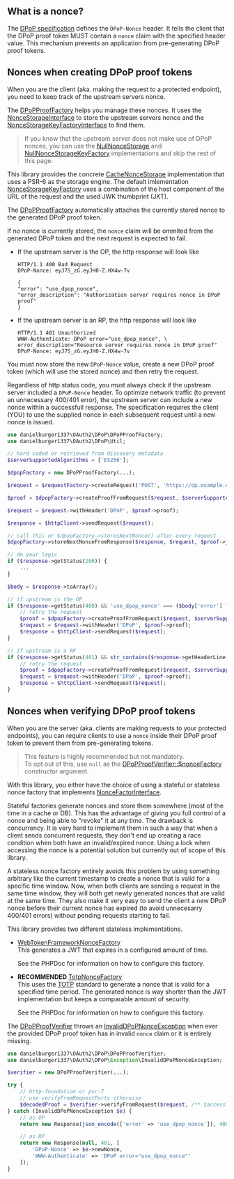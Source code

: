 ## What is a nonce?

The [DPoP specification](https://datatracker.ietf.org/doc/html/rfc9449) defines the `DPoP-Nonce` header. It tells the client that the DPoP proof token MUST contain a `nonce` claim with the specified header value. This mechanism prevents an application from pre-generating DPoP proof tokens.

## Nonces when creating DPoP proof tokens

When you are the client (aka. making the request to a protected endpoint), you need to keep track of the upstream servers nonce.

The [DPoPProofFactory](../src/DPoPProofFactory.php) helps you manage these nonces.
It uses the [NonceStorageInterface](../src/NonceStorage/NonceStorageInterface.php) to store the upstream servers nonce
and the [NonceStorageKeyFactoryInterface](../src/NonceStorage/NonceStorageKeyFactoryInterface.php) to find them.

> If you know that the upstream server does not make use of DPoP nonces, you can use the [NullNonceStorage](../src/NonceStorage/NullNonceStorage.php) and [NullNonceStorageKeyFactory](../src/NonceStorage/NullNonceStorageKeyFactory.php) implementations and skip the rest of this page.

This library provides the concrete [CacheNonceStorage](../src/NonceStorage/CacheNonceStorage.php) implementation that uses a PSR-6 as the storage engine.
The default imlementation [NonceStorageKeyFactory](../src/NonceStorage/NonceStorageKeyFactory.php) uses a combination of the host component of the URL of the request and the used JWK thumbprint (JKT).

The [DPoPProofFactory](../src/DPoPProofFactory.php) automatically attaches the currently stored nonce to the generated DPoP proof token.

If no nonce is currently stored, the `nonce` claim will be ommited from the generated DPoP token and the next request is expected to fail.

-   If the upstream server is the OP, the http response will look like

    ```http
    HTTP/1.1 400 Bad Request
    DPoP-Nonce: eyJ7S_zG.eyJH0-Z.HX4w-7v

    {
    "error": "use_dpop_nonce",
    "error_description": "Authorization server requires nonce in DPoP proof"
    }
    ```

-   If the upstream server is an RP, the http response will look like

    ```http
    HTTP/1.1 401 Unauthorized
    WWW-Authenticate: DPoP error="use_dpop_nonce", \
    error_description="Resource server requires nonce in DPoP proof"
    DPoP-Nonce: eyJ7S_zG.eyJH0-Z.HX4w-7v
    ```

You must now store the new `DPoP-Nonce` value, create a new DPoP proof token (which will use the stored nonce) and then retry the request.

Regardless of http status code, you must always check if the upstream server included a `DPoP-Nonce` header.
To optimize network traffic (to prevent an unnecessary 400/401 error), the upstream server can include a new nonce within a successfull response.
The specification requires the client (YOU) to use the supplied nonce in each subsequent request until a new nonce is issued.

```php
use danielburger1337\OAuth2\DPoP\DPoPProofFactory;
use danielburger1337\OAuth2\DPoP\Util;

// hard coded or retrieved from discovery metadata
$serverSupportedAlgorithms = ['ES256'];

$dpopFactory = new DPoPProofFactory(...);

$request = $requestFactory->createRequest('POST', 'https://op.example.com/oauth2/token');

$proof = $dpopFactory->createProofFromRequest($request, $serverSupportedAlgorithms);

$request = $request->withHeader('DPoP', $proof->proof);

$response = $httpClient->sendRequest($request);

// call this or $dpopFactory->storesNextNonce() after every request
$dpopFactory->storeNextNonceFromResponse($response, $request, $proof->jwk);

// do your logic
if ($response->getStatus(200)) {
    ...
}

$body = $response->toArray();

// if upstream is the OP
if ($response->getStatus(400) && 'use_dpop_nonce' === ($body['error'] ?? null)) {
    // retry the request
    $proof = $dpopFactory->createProofFromRequest($request, $serverSupportedAlgorithms);
    $request = $request->withHeader('DPoP', $proof->proof);
    $response = $httpClient->sendRequest($request);
}

// if upstream is a RP
if ($response->getStatus(401) && str_contains($response->getHeaderLine('www-authentication'), 'error="use_dpop_nonce"')) {
    // retry the request
    $proof = $dpopFactory->createProofFromRequest($request, $serverSupportedAlgorithms);
    $request = $request->withHeader('DPoP', $proof->proof);
    $response = $httpClient->sendRequest($request);
}
```

## Nonces when verifying DPoP proof tokens

When you are the server (aka. clients are making requests to your protected endpoints), you can require clients to use a `nonce` inside their DPoP proof token to prevent them from pre-generating tokens.

> This feature is highly recommended but not mandatory.<br>
> To opt out of this, use `null` as the [DPoPProofVerifier::$nonceFactory](../src/DPoPProofVerifier.php) constructor argument.

With this library, you either have the choice of using a stateful or stateless nonce factory that implements [NonceFactorInterface](../src/NonceFactory/NonceFactoryInterface.php).

Stateful factories generate nonces and store them somewhere (most of the time in a cache or DB). This has the advantage of giving you full control of a nonce and being able to "revoke" it at any time. The drawback is concurrency. It is very hard to implement them in such a way that when a client sends concurrent requests, they don't end up creating a race condition when both have an invalid/expired nonce. Using a lock when accessing the nonce is a potential solution but currently out of scope of this library.

A stateless nonce factory entirely avoids this problem by using something arbitrary like the current timestamp to create a nonce that is valid for a specific time window. Now, when both clients are sending a request in the same time window, they will both get newly generated nonces that are valid at the same time. They also make it very easy to send the client a new DPoP nonce before their current nonce has expired (to avoid unnecesarry 400/401 errors) without pending requests starting to fail.

This library provides two different stateless implementations.

-   [WebTokenFrameworkNonceFactory](../src/NonceFactory/WebTokenFrameworkNonceFactory.php) <br>
    This generates a JWT that expires in a configured amount of time.

    See the PHPDoc for information on how to configure this factory.

-   **RECOMMENDED** [TotpNonceFactory](../src/NonceFactory/TotpNonceFactory.php) <br>
    This uses the [TOTP](https://datatracker.ietf.org/doc/html/rfc6238) standard to generate a nonce that is valid for a specified time period. The generated nonce is way shorter than the JWT implementation but keeps a comparable amount of security.

    See the PHPDoc for information on how to configure this factory.

The [DPoPProofVerifier](../src/DPoPProofVerifier.php) throws an [InvalidDPoPNonceException](../src/Exception/InvalidDPoPNonceException.php) when ever the provided DPoP proof token has in invalid `nonce` claim or it is entirely missing.

```php
use danielburger1337\OAuth2\DPoP\DPoPProofVerifier;
use danielburger1337\OAuth2\DPoP\Exception\InvalidDPoPNonceException;

$verifier = new DPoPProofVerifier(...);

try {
    // http-foundation or psr-7
    // use verifyFromRequestParts otherwise
    $decodedProof = $verifier->verifyFromRequest($request, /** $accessToken */);
} catch (InvalidDPoPNonceException $e) {
    // as OP
    return new Response(json_encode(['error' => 'use_dpop_nonce']), 400, ['DPoP-Nonce' => $e->newNonce]);

    // as RP
    return new Response(null, 401, [
        'DPoP-Nonce' => $e->newNonce,
        'WWW-Authenticate' => 'DPoP error="use_dpop_nonce"'
    ]);
}
```
